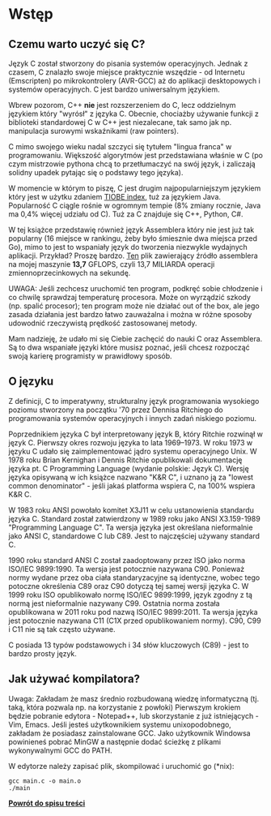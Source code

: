 # Wstęp

## Czemu warto uczyć się C?

Język C został stworzony do pisania systemów operacyjnych. Jednak z czasem, C znalazło swoje miejsce praktycznie wszędzie - od Internetu (Emscripten) po mikrokontrolery (AVR-GCC) aż do aplikacji desktopowych i systemów operacyjnych. C jest bardzo uniwersalnym językiem.

Wbrew pozorom, C++ **nie** jest rozszerzeniem do C, lecz oddzielnym językiem który "wyrósł" z języka C. Obecnie, chociażby używanie funkcji z biblioteki standardowej C w C++ jest niezalecane, tak samo jak np. manipulacja surowymi wskaźnikami (raw pointers).

C mimo swojego wieku nadal szczyci się tytułem "lingua franca" w programowaniu. Większość algorytmów jest przedstawiana właśnie w C (po czym mistrzowie pythona chcą to przetłumaczyć na swój język, i zaliczają solidny upadek pytając się o podstawy tego języka).

W momencie w którym to piszę, C jest drugim najpopularniejszym językiem który jest w użytku zdaniem [TIOBE index](https://www.tiobe.com/tiobe-index/), tuż za językiem Java. Popularność C ciągle rośnie w ogromnym tempie (8% zmiany rocznie, Java ma 0,4% więcej udziału od C). Tuż za C znajduje się C++, Python, C#.

W tej książce przedstawię również język Assemblera który nie jest już tak popularny (16 miejsce w rankingu, żeby było śmiesznie dwa miejsca przed Go), mimo to jest to wspaniały język do tworzenia niezwykle wydajnych aplikacji. Przykład? Proszę bardzo. [Ten](speed.asm) plik zawierający źródło assemblera na mojej maszynie **13,7** GFLOPS, czyli 13,7 MILIARDA operacji zmiennoprzecinkowych na sekundę.

UWAGA: Jeśli zechcesz uruchomić ten program, podkręć sobie chłodzenie i co chwilę sprawdzaj temperaturę procesora. Może on wyrządzić szkody (np. spalić procesor); ten program może nie działać out of the box, ale jego zasada działania jest bardzo łatwo zauważalna i można w różne sposoby udowodnić rzeczywistą prędkość zastosowanej metody.

Mam nadzieję, że udało mi się Ciebie zachęcić do nauki C oraz Assemblera. Są to dwa wspaniałe języki które musisz poznać, jeśli chcesz rozpocząć swoją karierę programisty w prawidłowy sposób.

## O języku

Z definicji, C to imperatywny, strukturalny język programowania wysokiego poziomu stworzony na początku '70 przez Dennisa Ritchiego do programowania systemów operacyjnych i innych zadań niskiego poziomu.

Poprzednikiem języka C był interpretowany język B, który Ritchie rozwinął w język C. Pierwszy okres rozwoju języka to lata 1969–1973. W roku 1973 w języku C udało się zaimplementować jądro systemu operacyjnego Unix. W 1978 roku Brian Kernighan i Dennis Ritchie opublikowali dokumentację języka pt. C Programming Language (wydanie polskie: Język C). Wersję języka opisywaną w ich książce nazwano "K&R C", i uznano ją za "lowest common denominator" - jeśli jakaś platforma wspiera C, na 100% wspiera K&R C.

W 1983 roku ANSI powołało komitet X3J11 w celu ustanowienia standardu języka C. Standard został zatwierdzony w 1989 roku jako ANSI X3.159-1989 "Programming Language C". Ta wersja języka jest określana nieformalnie jako ANSI C, standardowe C lub C89. Jest to najczęściej używany standard C.

1990 roku standard ANSI C został zaadoptowany przez ISO jako norma ISO/IEC 9899:1990. Ta wersja jest potocznie nazywana C90. Ponieważ normy wydane przez oba ciała standaryzacyjne są identyczne, wobec tego potoczne określenia C89 oraz C90 dotyczą tej samej wersji języka C. W 1999 roku ISO opublikowało normę ISO/IEC 9899:1999, język zgodny z tą normą jest nieformalnie nazywany C99. Ostatnia norma została opublikowana w 2011 roku pod nazwą ISO/IEC 9899:2011. Ta wersja języka jest potocznie nazywana C11 (C1X przed opublikowaniem normy). C90, C99 i C11 nie są tak często używane.

C posiada 13 typów podstawowych i 34 słów kluczowych (C89) - jest to bardzo prosty język.

## Jak używać kompilatora?

Uwaga: Zakładam że masz średnio rozbudowaną wiedzę informatyczną (tj. taką, która pozwala np. na korzystanie z powłoki)
Pierwszym krokiem będzie pobranie edytora - Notepad++, lub skorzystanie z już istniejących - Vim, Emacs.
Jeśli jesteś użytkownikiem systemu unixopodobnego, zakładam że posiadasz zainstalowane GCC.
Jako użytkownik Windowsa powinieneś pobrać MinGW a następnie dodać ścieżkę z plikami wykonywalnymi GCC do PATH.

W edytorze należy zapisać plik, skompilować i uruchomić go (\*nix):

```
gcc main.c -o main.o
./main
```

**[Powrót do spisu treści](..)**
